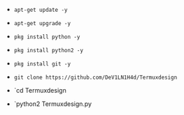 * `apt-get update -y`

* `apt-get upgrade -y`

* `pkg install python -y`

* `pkg install python2 -y`

* `pkg install git -y`

* `git clone https://github.com/DeV1LN1H4d/Termuxdesign`

* `cd Termuxdesign

* `python2 Termuxdesign.py
